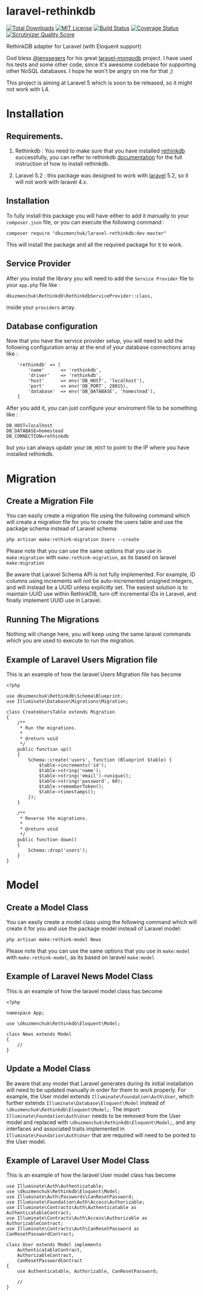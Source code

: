 laravel-rethinkdb
=================


[![Total Downloads](https://img.shields.io/packagist/dt/dkuzmenchuk/laravel-rethinkdb.svg?style=flat)](https://packagist.org/packages/dkuzmenchuk/laravel-rethinkdb)
[![MIT License](https://img.shields.io/packagist/l/dkuzmenchuk/laravel-rethinkdb.svg?style=flat)](https://packagist.org/packages/dkuzmenchuk/laravel-rethinkdb)
[![Build Status](https://img.shields.io/travis/dkuzmenchuk/laravel-rethinkdb/master.svg?style=flat)](https://travis-ci.org/dkuzmenchuk/laravel-rethinkdb)
[![Coverage Status](https://img.shields.io/codeclimate/coverage/github/dkuzmenchuk/laravel-rethinkdb.svg?style=flat)](https://codeclimate.com/github/dkuzmenchuk/laravel-rethinkdb)
[![Scrutinizer Quality Score](https://img.shields.io/scrutinizer/g/dkuzmenchuk/laravel-rethinkdb/master.svg?style=flat)](https://scrutinizer-ci.com/g/dkuzmenchuk/laravel-rethinkdb/)

RethinkDB adapter for Laravel (with Eloquent support)

God bless [@jenssegers](https://github.com/jenssegers) for his great [laravel-mongodb](https://github.com/jenssegers/laravel-mongodb) project. I have used his tests and some other code, since it's awesome codebase for supporting other NoSQL databases. I hope he won't be angry on me for that ;)

This project is aiming at Laravel 5 which is soon to be released, so it might not work with L4.

# Installation

## Requirements.

1. Rethinkdb : You need to make sure that you have installed [rethinkdb](http://www.rethinkdb.com) successfully, you can reffer to rethinkdb [documentation](https://rethinkdb.com/docs/) for the full instruction of how to install rethinkdb.

1. Laravel 5.2 : this package was designed to work with [laravel](http://laravel.com) 5.2, so it will not work with laravel 4.x.

## Installation

To fully install this package you will have either to add it manually to your `composer.json` file, or you can execute the following command :

`composer require "dkuzmenchuk/laravel-rethinkdb:dev-master"`

This will install the package and all the required package for it to work.

## Service Provider

After you install the library you will need to add the `Service Provider` file to your `app.php` file like :

`dkuzmenchuk\Rethinkdb\RethinkdbServiceProvider::class,`

inside your `providers` array.

## Database configuration

Now that you have the service provider setup, you will need to add the following configuration array at the end of your database connections array like :

        'rethinkdb' => [
            'name'      => 'rethinkdb',
            'driver'    => 'rethinkdb',
            'host'      => env('DB_HOST', 'localhost'),
            'port'      => env('DB_PORT', 28015),
            'database'  => env('DB_DATABASE', 'homestead'),            
        ]

After you add it, you can just configure your enviroment file to be something like :

	DB_HOST=localhost
	DB_DATABASE=homestead
	DB_CONNECTION=rethinkdb

but you can always updatr your `DB_HOST` to point to the IP where you have installed rethinkdb.

# Migration

## Create a Migration File

You can easily create a migration file using the following command which will create a migration file for you to create the users table and use the package schema instead of Laravel schema:

`php artisan make:rethink-migration Users --create`

Please note that you can use the same options that you use in `make:migration` with `make:rethink-migration`, as its based on laravel `make:migration`

Be aware that Laravel Schema API is not fully implemented.  For example, ID columns using increments will not be auto-incremented unsigned integers, and will instead be a UUID unless explicitly set.  The easiest solution is to maintain UUID use within RethinkDB, turn off incremental IDs in Laravel, and finally implement UUID use in Laravel.


## Running The Migrations

Nothing will change here, you will keep using the same laravel commands which you are used to execute to run the migration.

## Example of Laravel Users Migration file

This is an example of how the laravel Users Migration file has become

	<?php

	use dkuzmenchuk\Rethinkdb\Schema\Blueprint;
	use Illuminate\Database\Migrations\Migration;

	class CreateUsersTable extends Migration
	{
	    /**
	     * Run the migrations.
	     *
	     * @return void
	     */
	    public function up()
	    {
	        Schema::create('users', function (Blueprint $table) {
	            $table->increments('id');
	            $table->string('name');
	            $table->string('email')->unique();
	            $table->string('password', 60);
	            $table->rememberToken();
	            $table->timestamps();
	        });
	    }

	    /**
	     * Reverse the migrations.
	     *
	     * @return void
	     */
	    public function down()
	    {
	        Schema::drop('users');
	    }
	}


# Model

## Create a Model Class

You can easily create a model class using the following command which will create it for you and use the package model instead of Laravel model:

`php artisan make:rethink-model News`

Please note that you can use the same options that you use in `make:model` with `make:rethink-model`, as its based on laravel `make:model`

## Example of Laravel News Model Class

This is an example of how the laravel model class has become

	<?php

	namespace App;

	use \dkuzmenchuk\Rethinkdb\Eloquent\Model;

	class News extends Model
	{
	    //
	}

## Update a Model Class

Be aware that any model that Laravel generates during its initial installation will need to be updated manually in order for them to work properly.  For example, the User model extends `Illuminate\Foundation\Auth\User`, which further extends `Illuminate\Database\Eloquent\Model` instead of `\dkuzmenchuk\Rethinkdb\Eloquent\Model;`. The import `Illuminate\Foundation\Auth\User` needs to be removed from the User model and replaced with `\dkuzmenchuk\Rethinkdb\Eloquent\Model;`, and any interfaces and associated traits implemented in `Illuminate\Foundation\Auth\User` that are required will need to be ported to the User model.

## Example of Laravel User Model Class

This is an example of how the laravel User model class has become

```
use Illuminate\Auth\Authenticatable;
use \dkuzmenchuk\Rethinkdb\Eloquent\Model;
use Illuminate\Auth\Passwords\CanResetPassword;
use Illuminate\Foundation\Auth\Access\Authorizable;
use Illuminate\Contracts\Auth\Authenticatable as AuthenticatableContract;
use Illuminate\Contracts\Auth\Access\Authorizable as AuthorizableContract;
use Illuminate\Contracts\Auth\CanResetPassword as CanResetPasswordContract;

class User extends Model implements
    AuthenticatableContract,
    AuthorizableContract,
    CanResetPasswordContract
{
    use Authenticatable, Authorizable, CanResetPassword;
    
    //
}
```
